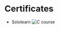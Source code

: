 # Certificates 

* Sololearn
![C course](https://user-images.githubusercontent.com/82401251/152630910-465d48e6-d247-4972-88e6-1c741ca03e5c.jpg)
